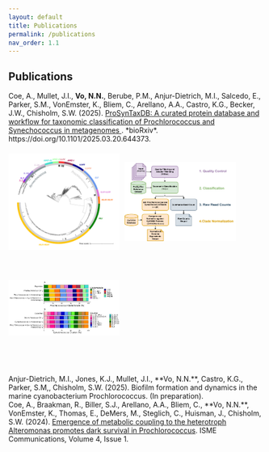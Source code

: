 ```yaml
---
layout: default
title: Publications
permalink: /publications
nav_order: 1.1
---
```

## **Publications**  
<div class="code-example fs-3 fw-400 lh-0.2" style="margin-bottom: 2rem;" markdown="1">
  Coe, A., Mullet, J.I., <strong>Vo, N.N.</strong>, Berube, P.M., Anjur-Dietrich, M.I., Salcedo, E., Parker, S.M., VonEmster, K., Bliem, C., Arellano, A.A., Castro, K.G., Becker, J.W., Chisholm, S.W. (2025).  
  <a href="https://doi.org/10.1101/2025.03.20.644373" target="_blank">
    ProSynTaxDB: A curated protein database and workflow for taxonomic classification of Prochlorococcus and Synechococcus in metagenomes
  </a>. *bioRxiv*. https://doi.org/10.1101/2025.03.20.644373.
  
  <div style="display: flex; gap: 10px; margin-top: 1rem; flex-wrap: wrap;">
    <img src="assets/img/publications/ProSynTax-tree.png" width="220" height="200" style="object-fit: contain;" />
    <img src="assets/img/publications/ProSynTax-wf.png" width="220" height="200" style="object-fit: contain;" />
    <img src="assets/img/publications/ProSynTax-benchmark.png" width="220" height="200" style="object-fit: contain;" />
  </div>
</div>

<div class="code-example fs-3 fw-400 lh-0.2" markdown="1">
Anjur-Dietrich, M.I., Jones, K.J., Mullet, J.I., **Vo, N.N.**, Castro, K.G., Parker, S.M,, Chisholm, S.W. (2025). Biofilm formation and dynamics in the marine cyanobacterium Prochlorococcus. (In preparation).
</div>

<div class="code-example fs-3 fw-400 lh-0.2" markdown="1">
Coe, A., Braakman, R., Biller, S.J., Arellano, A.A., Bliem, C., **Vo, N.N.**, VonEmster, K., Thomas, E., DeMers, M., Steglich, C., Huisman, J., Chisholm, S.W. (2024). <a href="https://doi.org/10.1093/ismeco/ycae131" target="_blank">Emergence of metabolic coupling to the heterotroph Alteromonas promotes dark survival in Prochlorococcus</a>. ISME Communications, Volume 4, Issue 1.
</div>

